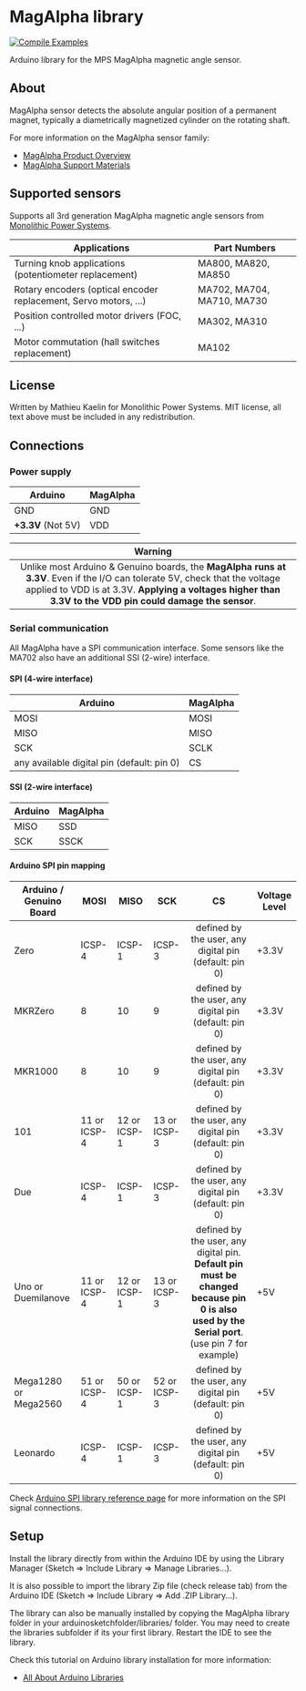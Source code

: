 # MagAlpha library
[![Compile Examples](https://github.com/monolithicpower/MagAlpha-Arduino-Library/workflows/Compile%20Examples/badge.svg)](https://github.com/monolithicpower/MagAlpha-Arduino-Library/actions?workflow=Compile+Examples)

Arduino library for the MPS MagAlpha magnetic angle sensor.

## About
MagAlpha sensor detects the absolute angular position of a permanent magnet, typically a diametrically magnetized cylinder on the rotating shaft.

For more information on the MagAlpha sensor family:
* [MagAlpha Product Overview](http://www.monolithicpower.com/Products/Position-Sensors/Products-Overview)
* [MagAlpha Support Materials](http://www.monolithicpower.com/Design-Support/Position-Sensors-Design-Support)

## Supported sensors
Supports all 3rd generation MagAlpha magnetic angle sensors from [Monolithic Power Systems](https://www.monolithicpower.com/).

| Applications | Part Numbers |
| ------------| ------------ |
| Turning knob applications (potentiometer replacement) | MA800, MA820, MA850 |
| Rotary encoders (optical encoder replacement, Servo motors, ...) | MA702, MA704, MA710, MA730 |
| Position controlled motor drivers (FOC, ...) | MA302, MA310 |
| Motor commutation (hall switches replacement) | MA102 |


## License
Written by Mathieu Kaelin for Monolithic Power Systems.
MIT license, all text above must be included in any redistribution.


## Connections
### Power supply
| Arduino  | MagAlpha |
| -------- | -------- |
| GND      | GND      |
| **+3.3V** (Not 5V)| VDD  |

| Warning |
| :-------: |
| Unlike most Arduino & Genuino boards, the **MagAlpha runs at 3.3V**. Even if the I/O can tolerate 5V, check that the voltage applied to VDD is at 3.3V. **Applying a voltages higher than 3.3V to the VDD pin could damage the sensor**.|

### Serial communication
All MagAlpha have a SPI communication interface. Some sensors like the MA702 also have an additional SSI (2-wire) interface.

#### SPI (4-wire interface)
| Arduino  | MagAlpha |
| -------- | -------- |
| MOSI     | MOSI     |
| MISO     | MISO     |
| SCK      | SCLK     |
| any available digital pin (default: pin 0) | CS |

#### SSI (2-wire interface)
| Arduino  | MagAlpha |
| -------- | -------- |
| MISO     | SSD      |
| SCK      | SSCK     |

#### Arduino SPI pin mapping
| Arduino / Genuino Board | MOSI | MISO | SCK | CS  | Voltage Level |
| ----------------------- | ---- | ---- | ---- | :---: | ------------- |
| Zero                    | ICSP-4 | ICSP-1 | ICSP-3 | defined by the user, any digital pin (default: pin 0)  | +3.3V |
| MKRZero                 | 8 | 10 | 9 | defined by the user, any digital pin (default: pin 0)  | +3.3V |
| MKR1000                 | 8 | 10 | 9 | defined by the user, any digital pin (default: pin 0)  | +3.3V |
| 101                     | 11 or ICSP-4 | 12 or ICSP-1 | 13 or ICSP-3 | defined by the user, any digital pin (default: pin 0)  | +3.3V |
| Due                     | ICSP-4 | ICSP-1 | ICSP-3 | defined by the user, any digital pin (default: pin 0)  | +3.3V |
| Uno or Duemilanove      | 11 or ICSP-4 | 12 or ICSP-1 | 13 or ICSP-3 | defined by the user, any digital pin. **Default pin must be changed because pin 0 is also used by the Serial port**. (use pin 7 for example)  | +5V |
| Mega1280 or Mega2560    | 51 or ICSP-4 | 50 or ICSP-1 | 52 or ICSP-3 | defined by the user, any digital pin (default: pin 0)  | +5V |
| Leonardo                | ICSP-4 | ICSP-1 | ICSP-3 | defined by the user, any digital pin (default: pin 0)  | +5V |

Check [Arduino SPI library reference page](https://www.arduino.cc/en/Reference/SPI) for more information on the SPI signal connections.

## Setup
Install the library directly from within the Arduino IDE by using the Library Manager (Sketch => Include Library => Manage Libraries...).

It is also possible to import the library Zip file (check release tab) from the Arduino IDE (Sketch => Include Library => Add .ZIP Library...).

The library can also be manually installed by copying the MagAlpha library folder in your arduinosketchfolder/libraries/ folder. You may need to create the libraries subfolder if its your first library. Restart the IDE to see the library.

Check this tutorial on Arduino library installation for more information:
* [All About Arduino Libraries](http://learn.adafruit.com/adafruit-all-about-arduino-libraries-install-use)
